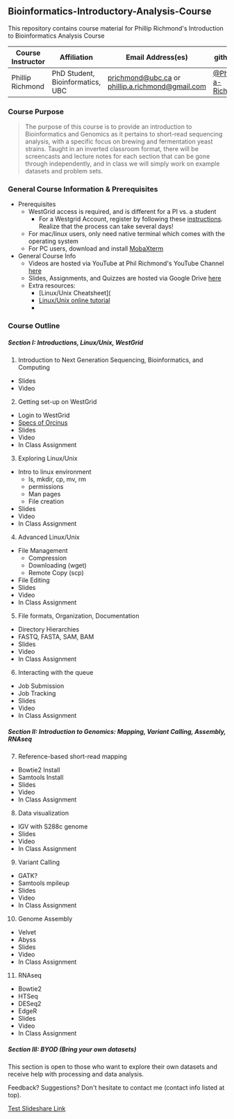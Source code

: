 ## Bioinformatics-Introductory-Analysis-Course
This repository contains course material for Phillip Richmond's Introduction to Bioinformatics Analysis Course


Course Instructor | Affiliation | Email Address(es) | github ID | Phone Number
--- | --- | --- | --- | ---
Phillip Richmond | PhD Student, Bioinformatics, UBC | prichmond@ubc.ca or phillip.a.richmond@gmail.com | [@Phillip-a-Richmond](https://github.com/Phillip-a-richmond) | (604)655-3595




### Course Purpose
>The purpose of this course is to provide an introduction to Bioinformatics and Genomics as it pertains to short-read sequencing analysis, with a specific focus on brewing and fermentation yeast strains.  Taught in an inverted classroom format, there will be screencasts and lecture notes for each section that can be gone through independently, and in class we will simply work on example datasets and problem sets.

### General Course Information & Prerequisites
+ Prerequisites
  + WestGrid access is required, and is different for a PI vs. a student
    + For a Westgrid Account, register by following these [instructions](https://www.computecanada.ca/research-portal/account-management/apply-for-an-account/).  Realize that the process can take several days! 
  + For mac/linux users, only need native terminal which comes with the operating system
  + For PC users, download and install [MobaXterm](http://mobaxterm.mobatek.net/)
+ General Course Info
  + Videos are hosted via YouTube at Phil Richmond's YouTube Channel [here](https://www.youtube.com/channel/UC6B7cpEwSZTdbPd0d9G2JXg)
  + Slides, Assignments, and Quizzes are hosted via Google Drive [here](https://drive.google.com/drive/u/0/folders/0B3TGYF-7rCLnWjFJRVlHcVN5Nk0)
  + Extra resources:
    + [Linux/Unix Cheatsheet](
    + [Linux/Unix online tutorial](http://www.ee.surrey.ac.uk/Teaching/Unix/)
    + 

### Course Outline
##### Section I: Introductions, Linux/Unix, WestGrid 
1. Introduction to Next Generation Sequencing, Bioinformatics, and Computing
  + Slides
  + Video
2. Getting set-up on WestGrid
  + Login to WestGrid 
  + [Specs of Orcinus](https://www.westgrid.ca/support/systems/Orcinus)
  + Slides
  + Video
  + In Class Assignment
3. Exploring Linux/Unix
  + Intro to linux environment
    + ls, mkdir, cp, mv, rm
    + permissions
    + Man pages
    + File creation
  + Slides
  + Video
  + In Class Assignment
4. Advanced Linux/Unix
  + File Management
    + Compression
    + Downloading (wget)
    + Remote Copy (scp)
  + File Editing
  + Slides
  + Video
  + In Class Assignment
5. File formats, Organization, Documentation
  + Directory Hierarchies
  + FASTQ, FASTA, SAM, BAM
  + Slides
  + Video
  + In Class Assignment
6. Interacting with the queue
  + Job Submission
  + Job Tracking
  + Slides
  + Video
  + In Class Assignment

##### Section II: Introduction to Genomics: Mapping, Variant Calling, Assembly, RNAseq
7. Reference-based short-read mapping
  + Bowtie2 Install
  + Samtools Install
  + Slides
  + Video
  + In Class Assignment
8. Data visualization
  + IGV with S288c genome
  + Slides
  + Video
  + In Class Assignment
9. Variant Calling
  + GATK?  
  + Samtools mpileup
  + Slides
  + Video
  + In Class Assignment
10. Genome Assembly
  + Velvet
  + Abyss
  + Slides
  + Video
  + In Class Assignment
11. RNAseq
  + Bowtie2
  + HTSeq
  + DESeq2
  + EdgeR
  + Slides
  + Video
  + In Class Assignment

##### Section III: BYOD (Bring your own datasets)
This section is open to those who want to explore their own datasets and receive help with processing and data analysis.  

Feedback?  Suggestions?  Don't hesitate to contact me (contact info listed at top).

[Test Slideshare Link](http://www.slideshare.net/PhillipAndrewRichmon/slideshelf)


